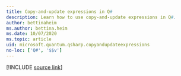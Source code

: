 ```yaml
---
title: Copy-and-update expressions in Q#
description: Learn how to use copy-and-update expressions in Q#.
author: bettinaheim
ms.author: bettina.heim
ms.date: 10/07/2020
ms.topic: article
uid: microsoft.quantum.qsharp.copyandupdateexpressions
no-loc: ['Q#', '$$v']
---
```


<!---
# Copy-and-update expressions in Q#
-->

[!INCLUDE [source link](~/includes/qsharp-language/Specifications/Language/3_Expressions/CopyAndUpdateExpressions.md)]

